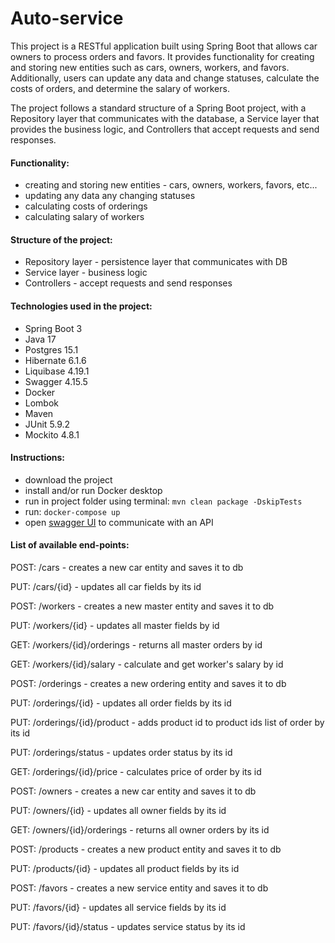 # Auto-service

This project is a RESTful application built using Spring Boot
that allows car owners to process orders and favors. It
provides functionality for creating and storing new entities
such as cars, owners, workers, and favors. Additionally,
users can update any data and change statuses, calculate the costs of orders,
and determine the salary of workers.

The project follows a standard structure of a Spring Boot project,
with a Repository layer that communicates with the
database, a Service layer that provides the business logic,
and Controllers that accept requests and send responses.

#### Functionality:

- creating and storing new entities - cars, owners, workers, favors, etc...
- updating any data any changing statuses
- calculating costs of orderings
- calculating salary of workers

#### Structure of the project:

- Repository layer - persistence layer that communicates with DB
- Service layer - business logic
- Controllers - accept requests and send responses

#### Technologies used in the project:

- Spring Boot 3
- Java 17
- Postgres 15.1
- Hibernate 6.1.6
- Liquibase 4.19.1
- Swagger 4.15.5
- Docker
- Lombok
- Maven
- JUnit 5.9.2
- Mockito 4.8.1

#### Instructions:

- download the project
- install and/or run Docker desktop
- run in project folder using terminal: `mvn clean package -DskipTests`
- run: `docker-compose up`
- open [swagger UI](http://localhost:6868/swagger-ui/index.html#/) to communicate with an API

#### List of available end-points:

POST: /cars - creates a new car entity and saves it to db

PUT: /cars/{id} - updates all car fields by its id

POST: /workers - creates a new master entity and saves it to db

PUT: /workers/{id} - updates all master fields by id

GET: /workers/{id}/orderings - returns all master orders by id

GET: /workers/{id}/salary - calculate and get worker's salary by id

POST: /orderings - creates a new ordering entity and saves it to db

PUT: /orderings/{id} - updates all order fields by its id

PUT: /orderings/{id}/product - adds product id to product ids list of order by its id

PUT: /orderings/status - updates order status by its id

GET: /orderings/{id}/price - calculates price of order by its id

POST: /owners - creates a new car entity and saves it to db

PUT: /owners/{id} - updates all owner fields by its id

GET: /owners/{id}/orderings - returns all owner orders by its id

POST: /products - creates a new product entity and saves it to db

PUT: /products/{id} - updates all product fields by its id

POST: /favors - creates a new service entity and saves it to db

PUT: /favors/{id} - updates all service fields by its id

PUT: /favors/{id}/status - updates service status by its id
